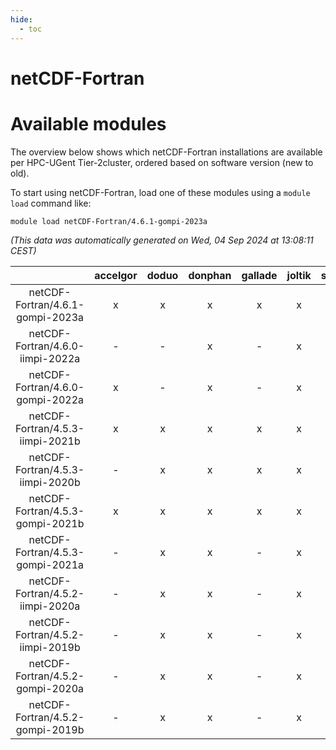 ```yaml
---
hide:
  - toc
---
```


netCDF-Fortran
==============

# Available modules


The overview below shows which netCDF-Fortran installations are available per HPC-UGent Tier-2cluster, ordered based on software version (new to old).

To start using netCDF-Fortran, load one of these modules using a `module load` command like:

```shell
module load netCDF-Fortran/4.6.1-gompi-2023a
```

*(This data was automatically generated on Wed, 04 Sep 2024 at 13:08:11 CEST)*  

| |accelgor|doduo|donphan|gallade|joltik|shinx|skitty|
| :---: | :---: | :---: | :---: | :---: | :---: | :---: | :---: |
|netCDF-Fortran/4.6.1-gompi-2023a|x|x|x|x|x|x|x|
|netCDF-Fortran/4.6.0-iimpi-2022a|-|-|x|-|x|-|x|
|netCDF-Fortran/4.6.0-gompi-2022a|x|-|x|-|x|-|-|
|netCDF-Fortran/4.5.3-iimpi-2021b|x|x|x|x|x|-|x|
|netCDF-Fortran/4.5.3-iimpi-2020b|-|x|x|x|x|-|x|
|netCDF-Fortran/4.5.3-gompi-2021b|x|x|x|x|x|-|x|
|netCDF-Fortran/4.5.3-gompi-2021a|-|x|x|-|x|-|x|
|netCDF-Fortran/4.5.2-iimpi-2020a|-|x|x|-|x|-|x|
|netCDF-Fortran/4.5.2-iimpi-2019b|-|x|x|-|x|-|x|
|netCDF-Fortran/4.5.2-gompi-2020a|-|x|x|-|x|-|x|
|netCDF-Fortran/4.5.2-gompi-2019b|-|x|x|-|x|-|x|
